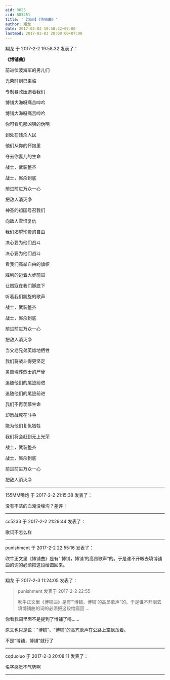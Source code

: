```yaml
---
aid: 9025
zid: 685451
title: '【填词】《博铺曲》'
author: 翔龙
date: 2017-02-02 19:58:32+07:00
lastmod: 2017-02-03 20:08:00+07:00
---
```


翔龙 于 2017-2-2 19:58:32 发表了：

**《博铺曲》**

前进伏波海军的男儿们

光荣时刻已来临

专制暴政压迫着我们

博铺大海呀痛苦呻吟

博铺大海呀痛苦呻吟

你可看见那凶狠的伪明

到处在残杀人民

他们从你的怀抱里

夺去你妻儿的生命

战士，武装整齐

战士，厮杀到底

前进前进万众一心

把敌人消灭净

神圣的祖国号召我们

向敌人雪恨复仇

我们渴望珍贵的自由

决心要为他们战斗

决心要为他们战斗

看我们高举自由的旗帜

胜利的迈着大步前进

让贼寇在我们脚底下

听着我们凯旋的歌声

战士，武装整齐

战士，厮杀到底

前进前进万众一心

把敌人消灭净

当父老兄弟英雄地牺牲

我们将战斗得更坚定

禽兽埋葬烈士的尸骨

追随他们的尾迹前进

追随他们的尾迹前进

我们不再羡慕生命

却愿战死在斗争

能为他们复仇牺牲

我们将会赶到无上光荣

战士，武装整齐

战士，厮杀到底

前进前进万众一心

把敌人消灭净

---------

155MM嘴炮 于 2017-2-2 21:15:38 发表了：

没有不洁的血淹没壕沟？差评！

---------

cc5233 于 2017-2-2 21:29:44 发表了：

歌词不怎么样

---------

punishment 于 2017-2-2 22:55:16 发表了：

吹牛正文里《博铺曲》是有“‘博铺，博铺’的高昂歌声”的。于是谁不开眼去填博铺曲的词的必须把这段给圆回来。

---------

翔龙 于 2017-2-3 11:24:05 发表了：

> punishment 发表于 2017-2-2 22:55
> 
> 吹牛正文里《博铺曲》是有“‘博铺，博铺’的高昂歌声”的。于是谁不开眼去填博铺曲的词的必须把这段给圆回 ...



你看我词里面不是提到了博铺了吗……

原文也只是说：“博铺”、“博铺”的高亢歌声在公路上空飘荡着。

不是“博铺，博铺”就行了

---------

cqduoluo 于 2017-2-3 20:08:11 发表了：

名字感觉不气势啊

---------

